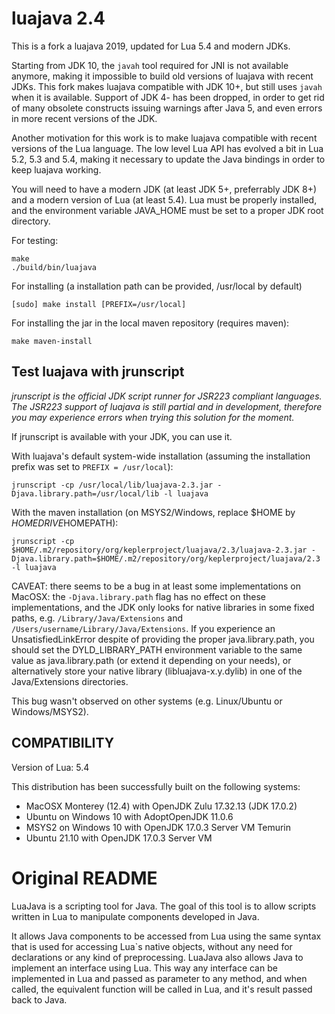 luajava 2.4
===========

This is a fork a luajava 2019, updated for Lua 5.4 and modern JDKs.

Starting from JDK 10, the `javah` tool required for JNI is not available anymore, making it impossible
to build old versions of luajava with recent JDKs. This fork makes luajava compatible with JDK 10+,
but still uses `javah` when it is available. Support of JDK 4- has been dropped, in order to get rid
of many obsolete constructs issuing warnings after Java 5, and even errors in more recent versions of the JDK.

Another motivation for this work is to make luajava compatible with recent versions of the Lua language.
The low level Lua API has evolved a bit in Lua 5.2, 5.3 and 5.4, making it necessary to update the
Java bindings in order to keep luajava working.

You will need to have a modern JDK (at least JDK 5+, preferrably JDK 8+) and a modern version of Lua (at least 5.4).
Lua must be properly installed, and the environment variable JAVA_HOME must be set to a proper JDK root directory.

For testing:
```
make
./build/bin/luajava
```

For installing (a installation path can be provided, /usr/local by default)
```
[sudo] make install [PREFIX=/usr/local]
```

For installing the jar in the local maven repository (requires maven):
```
make maven-install
```

## Test luajava with jrunscript

*jrunscript is the official JDK script runner for JSR223 compliant languages. The JSR223 support of luajava is still partial and in development, therefore you may experience errors when trying this solution for the moment.*

If jrunscript is available with your JDK, you can use it.

With luajava's default system-wide installation (assuming the installation prefix was set to `PREFIX = /usr/local`):

`jrunscript -cp /usr/local/lib/luajava-2.3.jar -Djava.library.path=/usr/local/lib -l luajava`

With the maven installation (on MSYS2/Windows, replace $HOME by $HOMEDRIVE$HOMEPATH):

`jrunscript -cp $HOME/.m2/repository/org/keplerproject/luajava/2.3/luajava-2.3.jar -Djava.library.path=$HOME/.m2/repository/org/keplerproject/luajava/2.3 -l luajava`

CAVEAT: there seems to be a bug in at least some implementations on MacOSX: the `-Djava.library.path` flag has no effect on these implementations, and the JDK only looks for native libraries in some fixed paths, e.g. `/Library/Java/Extensions` and `/Users/username/Library/Java/Extensions`. If you experience an UnsatisfiedLinkError despite of providing the proper java.library.path, you should set the DYLD_LIBRARY_PATH environment variable to the same value as java.library.path (or extend it depending on your needs), or alternatively store your native library (libluajava-x.y.dylib) in one of the Java/Extensions directories.

This bug wasn't observed on other systems (e.g. Linux/Ubuntu or Windows/MSYS2).

## COMPATIBILITY

Version of Lua: 5.4

This distribution has been successfully built on the following systems:
  - MacOSX Monterey (12.4) with OpenJDK Zulu 17.32.13 (JDK 17.0.2)
  - Ubuntu on Windows 10 with AdoptOpenJDK 11.0.6
  - MSYS2 on Windows 10 with OpenJDK 17.0.3 Server VM Temurin
  - Ubuntu 21.10 with OpenJDK 17.0.3 Server VM

Original README
===============

LuaJava is a scripting tool for Java. The goal of this tool is to allow scripts written in Lua to manipulate components developed in Java. 

It allows Java components to be accessed from Lua using the same syntax that is used for accessing Lua`s native objects, without any need 
for declarations or any kind of preprocessing.  LuaJava also allows Java to implement an interface using Lua. This way any interface can be
implemented in Lua and passed as parameter to any method, and when called, the equivalent function will be called in Lua, and it's result 
passed back to Java.
